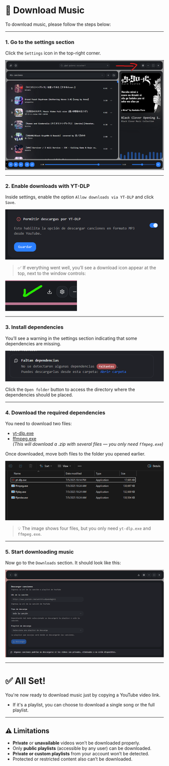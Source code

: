 # 🎵 Download Music

To download music, please follow the steps below:

---

### 1. Go to the settings section

Click the `Settings` icon in the top-right corner.

![Go to settings](../../images/config.png)

---

### 2. Enable downloads with YT-DLP

Inside settings, enable the option `Allow downloads via YT-DLP` and click `Save`.

![Enable the option](../../images/activate-download.png)

> ✅ If everything went well, you’ll see a download icon appear at the top, next to the window controls:

![Download icon](../../images/download-icon.png)

---

### 3. Install dependencies

You’ll see a warning in the settings section indicating that some dependencies are missing.

![Dependency alert](../../images/dependencies-alert.png)

Click the `Open folder` button to access the directory where the dependencies should be placed.

---

### 4. Download the required dependencies

You need to download two files:

- [yt-dlp.exe](https://github.com/yt-dlp/yt-dlp/releases)
- [ffmpeg.exe](https://github.com/yt-dlp/FFmpeg-Builds/releases)  
  _(This will download a .zip with several files — you only need `ffmpeg.exe`)_

Once downloaded, move both files to the folder you opened earlier.

![Dependencies folder](../../images/dependencias-folder.png)

> 💡 The image shows four files, but you only need `yt-dlp.exe` and `ffmpeg.exe`.

---

### 5. Start downloading music

Now go to the `Downloads` section. It should look like this:

![Download music](../../images/download-section.png)

---

# ✅ All Set!

You're now ready to download music just by copying a YouTube video link.

- If it's a playlist, you can choose to download a single song or the full playlist.

---

## ⚠️ Limitations

- **Private** or **unavailable** videos won’t be downloaded properly.
- Only **public playlists** (accessible by any user) can be downloaded.
- **Private or custom playlists** from your account won’t be detected.
- Protected or restricted content also can’t be downloaded.
